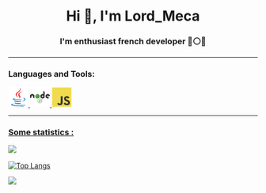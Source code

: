 <h1 align="center">Hi 👋, I'm Lord_Meca</h1>
<h3 align="center">I'm enthusiast french developer 🔵⚪🔴</h3>

<hr>

<h3 align="left">Languages and Tools:</h3>

<p align="left"> <a href="https://www.java.com" target="_blank" rel="noreferrer"> <img src="https://raw.githubusercontent.com/devicons/devicon/master/icons/java/java-original.svg" alt="java" width="40" height="40"/> </a> <a href="https://nodejs.org" target="_blank" rel="noreferrer"> <img src="https://raw.githubusercontent.com/devicons/devicon/master/icons/nodejs/nodejs-original-wordmark.svg" alt="nodejs" width="40" height="40"/> </a> <a href="https://developer.mozilla.org/en-US/docs/Web/JavaScript" target="_blank" rel="noreferrer"> <img src="https://raw.githubusercontent.com/devicons/devicon/master/icons/javascript/javascript-original.svg" alt="javascript" width="40" height="40"/>
<br/>
<hr>

<h3 align="left">Some statistics :</h3>

<picture>
  <source
    srcset="https://github-readme-stats.vercel.app/api?username=Lord-Meca&show_icons=true&theme=transparent"
    media="(prefers-color-scheme: dark)"
  />
  <source
    srcset="https://github-readme-stats.vercel.app/api?username=Lord-Meca&show_icons=true"
    media="(prefers-color-scheme: light), (prefers-color-scheme: no-preference)"
  />
  <img src="https://github-readme-stats.vercel.app/api?username=anuraghazra&show_icons=true" />
</picture>

[![Top Langs](https://github-readme-stats.vercel.app/api/top-langs/?username=Lord-Meca&theme=transparent)](https://github.com/anuraghazra/github-readme-stats)

<img src="https://raw.githubusercontent.com/ItsAlexousd/ItsAlexousd/main/grid-snake.svg"/>




